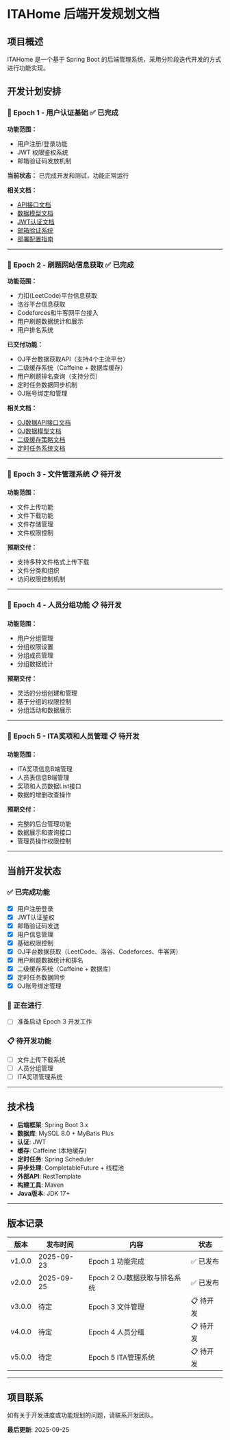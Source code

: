 # ITAHome 后端开发规划文档

## 项目概述

ITAHome 是一个基于 Spring Boot 的后端管理系统，采用分阶段迭代开发的方式进行功能实现。

## 开发计划安排

### 📅 Epoch 1 - 用户认证基础 ✅ **已完成**

**功能范围：**
- 用户注册/登录功能
- JWT 权限鉴权系统  
- 邮箱验证码发放机制

**当前状态：** 已完成开发和测试，功能正常运行

**相关文档：**
- [API接口文档](epoch1/api.md)
- [数据模型文档](epoch1/models.md)
- [JWT认证文档](epoch1/jwt-authentication.md)
- [邮箱验证系统](epoch1/email-verification-system.md)
- [部署配置指南](epoch1/deployment-guide.md)

---

### 📅 Epoch 2 - 刷题网站信息获取 ✅ **已完成**

**功能范围：**
- 力扣(LeetCode)平台信息获取
- 洛谷平台信息获取
- Codeforces和牛客网平台接入
- 用户刷题数据统计和展示
- 用户排名系统

**已交付功能：**
- OJ平台数据获取API（支持4个主流平台）
- 二级缓存系统（Caffeine + 数据库缓存）
- 用户刷题排名查询（支持分页）
- 定时任务数据同步机制
- OJ账号绑定和管理

**相关文档：**
- [OJ数据API接口文档](epoch2/api.md)
- [OJ数据模型文档](epoch2/models.md)
- [二级缓存策略文档](epoch2/caching-strategy.md)
- [定时任务系统文档](epoch2/scheduled-tasks.md)

---

### 📅 Epoch 3 - 文件管理系统 📋 **待开发**

**功能范围：**
- 文件上传功能
- 文件下载功能
- 文件存储管理
- 文件权限控制

**预期交付：**
- 支持多种文件格式上传下载
- 文件分类和组织
- 访问权限控制机制

---

### 📅 Epoch 4 - 人员分组功能 📋 **待开发**

**功能范围：**
- 用户分组管理
- 分组权限设置
- 分组成员管理
- 分组数据统计

**预期交付：**
- 灵活的分组创建和管理
- 基于分组的权限控制
- 分组活动和数据展示

---

### 📅 Epoch 5 - ITA奖项和人员管理 📋 **待开发**

**功能范围：**
- ITA奖项信息B端管理
- 人员表信息B端管理  
- 奖项和人员数据List接口
- 数据的增删改查操作

**预期交付：**
- 完整的后台管理功能
- 数据展示和查询接口
- 管理员操作权限控制

---

## 当前开发状态

### ✅ 已完成功能
- [x] 用户注册登录
- [x] JWT认证鉴权
- [x] 邮箱验证码发送
- [x] 用户信息管理
- [x] 基础权限控制
- [x] OJ平台数据获取（LeetCode、洛谷、Codeforces、牛客网）
- [x] 用户刷题数据统计和排名
- [x] 二级缓存系统（Caffeine + 数据库）
- [x] 定时任务数据同步
- [x] OJ账号绑定管理

### 🔄 正在进行
- [ ] 准备启动 Epoch 3 开发工作

### 📋 待开发功能
- [ ] 文件上传下载系统
- [ ] 人员分组管理
- [ ] ITA奖项管理系统

---

## 技术栈

- **后端框架**: Spring Boot 3.x
- **数据库**: MySQL 8.0 + MyBatis Plus  
- **认证**: JWT
- **缓存**: Caffeine (本地缓存)
- **定时任务**: Spring Scheduler
- **异步处理**: CompletableFuture + 线程池
- **外部API**: RestTemplate
- **构建工具**: Maven
- **Java版本**: JDK 17+

---

## 版本记录

| 版本 | 发布时间 | 内容 | 状态 |
|------|----------|------|------|
| v1.0.0 | 2025-09-23 | Epoch 1 功能完成 | ✅ 已发布 |
| v2.0.0 | 2025-09-25 | Epoch 2 OJ数据获取与排名系统 | ✅ 已发布 |
| v3.0.0 | 待定 | Epoch 3 文件管理 | 📋 待开发 |
| v4.0.0 | 待定 | Epoch 4 人员分组 | 📋 待开发 |
| v5.0.0 | 待定 | Epoch 5 ITA管理系统 | 📋 待开发 |

---

## 项目联系

如有关于开发进度或功能规划的问题，请联系开发团队。

**最后更新**: 2025-09-25